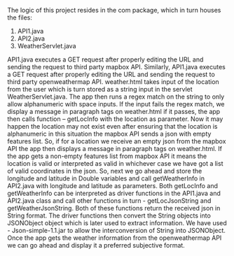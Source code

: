 The logic of this project resides in the com package, which in turn houses the files:

1.	API1.java
2.	API2.java
3.	WeatherServlet.java

API1.java executes a GET request after properly editing the URL and sending the request to third party mapbox API. Similarly, API1.java executes a GET request after properly editing the URL and sending the request to third party openweathermap API.
weather.html takes input of the location from the user which is turn stored as a string input in the servlet WeatherServlet.java. The app then runs a regex match on the string to only allow alphanumeric with space inputs. If the input fails the regex match, we display a message in paragraph tags on weather.html if it passes, the app then calls function – getLocInfo with the location as parameter. Now it may happen the location may not exist even after ensuring that the location is alphanumeric in this situation the mapbox API sends a json with empty features list. So, if for a location we receive an empty json from the mapbox API the app then displays a message in paragraph tags on weather.html.  If the app gets a non-empty features list from mapbox API it means the location is valid or interpreted as valid in whichever case we have got a list of valid coordinates in the json. So, next we go ahead and store the longitude and latitude in Double variables and call getWeatherInfo in API2.java with longitude and latitude as parameters. Both getLocInfo and getWeatherInfo can be interpreted as driver functions in the API1.java and API2.java class and call other functions in turn - getLocJsonString and getWeatherJsonString. Both of these functions return the received json in String format. The driver functions then convert the String objects into JSONObject object which is later used to extract information. We have used - Json-simple-1.1.jar to allow the interconversion of String into JSONObject. Once the app gets the weather information from the openweathermap API we can go ahead and display it a preferred subjective format.
